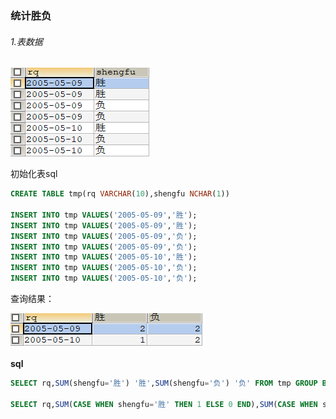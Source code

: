### 统计胜负

###### 1.表数据

![表数据](assets/1552558543944.png)

初始化表sql

```sql
CREATE TABLE tmp(rq VARCHAR(10),shengfu NCHAR(1))

INSERT INTO tmp VALUES('2005-05-09','胜');
INSERT INTO tmp VALUES('2005-05-09','胜');
INSERT INTO tmp VALUES('2005-05-09','负');
INSERT INTO tmp VALUES('2005-05-09','负');
INSERT INTO tmp VALUES('2005-05-10','胜');
INSERT INTO tmp VALUES('2005-05-10','负');
INSERT INTO tmp VALUES('2005-05-10','负');
```



查询结果：

![结果](assets/1552558635063.png)

**sql**

```sql
SELECT rq,SUM(shengfu='胜') '胜',SUM(shengfu='负') '负' FROM tmp GROUP BY rq;

SELECT rq,SUM(CASE WHEN shengfu='胜' THEN 1 ELSE 0 END),SUM(CASE WHEN shengfu='负' THEN 1 ELSE 0 END) FROM tmp GROUP BY rq
```



